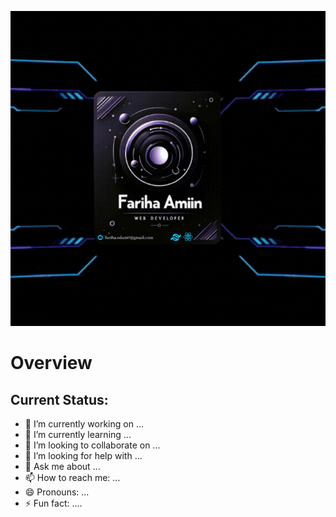 ![alt text](https://raw.githubusercontent.com/Fariha1865/Fariha1865/main/assets/coverBanner/coverGit.gif)

# Overview

## Current Status:
- 🔭 I’m currently working on ...
- 🌱 I’m currently learning ...
- 👯 I’m looking to collaborate on ...
- 🤔 I’m looking for help with ...
- 💬 Ask me about ...
- 📫 How to reach me: ...
- 😄 Pronouns: ...
- ⚡ Fun fact: ....




